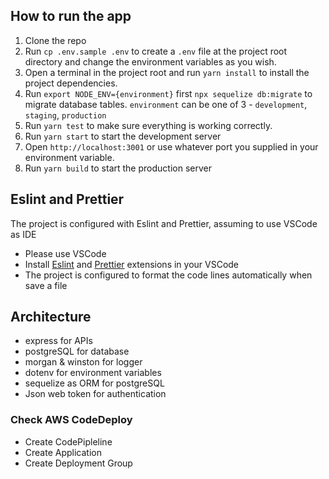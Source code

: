 ## How to run the app

1. Clone the repo
1. Run `cp .env.sample .env` to create a `.env` file at the project root directory and change the environment variables as you wish.
1. Open a terminal in the project root and run `yarn install` to install the project dependencies.
1. Run `export NODE_ENV={environment}` first `npx sequelize db:migrate` to migrate database tables. `environment` can be one of 3 - `development`, `staging`, `production`
1. Run `yarn test` to make sure everything is working correctly.
1. Run `yarn start` to start the development server
1. Open `http://localhost:3001` or use whatever port you supplied in your environment variable.
1. Run `yarn build` to start the production server

## Eslint and Prettier

The project is configured with Eslint and Prettier, assuming to use VSCode as IDE

- Please use VSCode
- Install [Eslint](https://marketplace.visualstudio.com/items?itemName=dbaeumer.vscode-eslint) and [Prettier](https://marketplace.visualstudio.com/items?itemName=esbenp.prettier-vscode) extensions in your VSCode
- The project is configured to format the code lines automatically when save a file

## Architecture

- express for APIs
- postgreSQL for database
- morgan & winston for logger
- dotenv for environment variables
- sequelize as ORM for postgreSQL
- Json web token for authentication

### Check AWS CodeDeploy
 - Create CodePipleline
 - Create Application
 - Create Deployment Group

